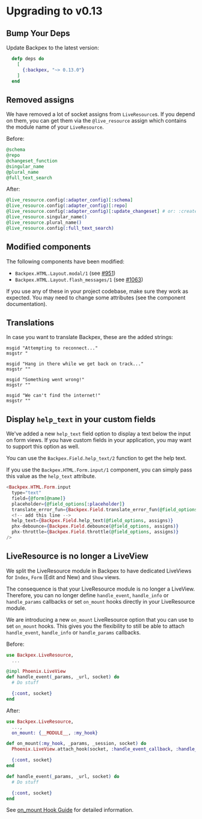# Upgrading to v0.13

## Bump Your Deps

Update Backpex to the latest version:

```elixir
  defp deps do
    [
      {:backpex, "~> 0.13.0"}
    ]
  end
```

## Removed assigns

We have removed a lot of socket assigns from `LiveResource`s. If you depend on them, you can get them via the
`@live_resource` assign which contains the module name of your `LiveResource`.

Before:

```elixir
@schema
@repo
@changeset_function
@singular_name
@plural_name
@full_text_search
```

After:

```elixir
@live_resource.config(:adapter_config)[:schema]
@live_resource.config(:adapter_config)[:repo]
@live_resource.config(:adapter_config)[:update_changeset] # or: :create_changeset
@live_resource.singular_name()
@live_resource.plural_name()
@live_resource.config(:full_text_search)
```

## Modified components

The following components have been modified:

- `Backpex.HTML.Layout.modal/1` (see [#951](https://github.com/naymspace/backpex/pull/951))
- `Backpex.HTML.Layout.flash_messages/1` (see [#1063](https://github.com/naymspace/backpex/pull/1063))

If you use any of these in your project codebase, make sure they work as expected. You may need to change some
attributes (see the component documentation).

## Translations

In case you want to translate Backpex, these are the added strings:

```
msgid "Attempting to reconnect..."
msgstr "

msgid "Hang in there while we get back on track..."
msgstr ""

msgid "Something went wrong!"
msgstr ""

msgid "We can't find the internet!"
msgstr ""
```

## Display `help_text` in your custom fields

We've added a new `help_text` field option to display a text below the input on form views. If you have custom fields in your application, you may want to support this option as well.

You can use the `Backpex.Field.help_text/2` function to get the help text.

If you use the `Backpex.HTML.Form.input/1` component, you can simply pass this value as the `help_text` attribute.

```elixir
<Backpex.HTML.Form.input
  type="text"
  field={@form[@name]}
  placeholder={@field_options[:placeholder]}
  translate_error_fun={Backpex.Field.translate_error_fun(@field_options, assigns)}
  <!-- add this line -->
  help_text={Backpex.Field.help_text(@field_options, assigns)} 
  phx-debounce={Backpex.Field.debounce(@field_options, assigns)}
  phx-throttle={Backpex.Field.throttle(@field_options, assigns)}
/>
```

## LiveResource is no longer a LiveView

We split the LiveResource module in Backpex to have dedicated LiveViews for `Index`, `Form` (Edit and New) and `Show` views.

The consequence is that your LiveResource module is no longer a LiveView. Therefore, you can no longer define `handle_event`, 
`handle_info` or `handle_params` callbacks or set `on_mount` hooks directly in your LiveResource module.

We are introducing a new `on_mount` LiveResource option that you can use to set `on_mount` hooks. This gives you the flexibility 
to still be able to attach `handle_event`,  `handle_info` or `handle_params` callbacks.

Before:

```elixir
use Backpex.LiveResource,
  ...

@impl Phoenix.LiveView
def handle_event(_params, _url, socket) do
  # Do stuff

  {:cont, socket}
end
```

After:

```elixir
use Backpex.LiveResource,
  ...,
  on_mount: {__MODULE__, :my_hook}

def on_mount(:my_hook, _params, _session, socket) do
  Phoenix.LiveView.attach_hook(socket, :handle_event_callback, :handle_event, &handle_event/3)

  {:cont, socket}
end

def handle_event(_params, _url, socket) do
  # Do stuff

  {:cont, socket}
end
```

See [on_mount Hook Guide](/guides/live_resource/on_mount-hook.md) for detailed information.

